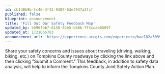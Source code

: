 ```yaml
---
id: cb148b9b-fc46-4f42-9307-63e4947a2fcf
published: false
blueprint: announcement
title: 'Fill Out Our Safety Feedback Map'
updated_by: b996fbb7-6158-4be5-b58b-7f5ccae6509f
updated_at: 1721065783
announcement_url: 'https://experience.arcgis.com/experience/bae182a30991422eac798f01c36f18db/page/Page/'
---
```

Share your safety concerns and issues about traveling (driving, walking, biking, etc.) on Tompkins County roadways by clicking the link above and then clicking "Submit a Comment." This feedback, in addition to safety data analysis, will help to inform the Tompkins County Joint Safety Action Plan.